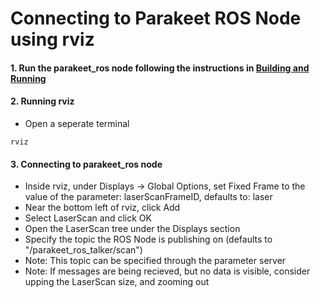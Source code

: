 # Connecting to Parakeet ROS Node using rviz
#### 1. Run the parakeet_ros node following the instructions in [Building and Running](Building%20and%20Running.md)
#### 2. Running rviz
- Open a seperate terminal

```
rviz
```

#### 3. Connecting to parakeet_ros node
- Inside rviz, under Displays -> Global Options, set Fixed Frame to the value of the parameter: laserScanFrameID, defaults to: laser
- Near the bottom left of rviz, click Add
- Select LaserScan and click OK
- Open the LaserScan tree under the Displays section
- Specify the topic the ROS Node is publishing on (defaults to "/parakeet_ros_talker/scan")
- Note: This topic can be specified through the parameter server
- Note: If messages are being recieved, but no data is visible, consider upping the LaserScan size, and zooming out